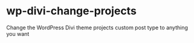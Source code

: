 # wp-divi-change-projects
Change the WordPress Divi theme projects custom post type to anything you want
